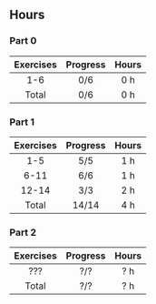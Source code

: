 ## Hours

### Part 0
| Exercises | Progress | Hours |
| :----:|:----:|:----:|
| 1-6 | 0/6 | 0 h |
| Total | 0/6 |0 h

### Part 1
| Exercises | Progress | Hours |
| :----:|:----:|:----:|
| 1-5 | 5/5 | 1 h |
| 6-11 | 6/6 | 1 h |
| 12-14 | 3/3 | 2 h |
| Total | 14/14 | 4 h |

### Part 2
| Exercises | Progress | Hours |
| :----:|:----:|:----:|
| ??? | ?/? | ? h |
| Total | ?/? | ? h

